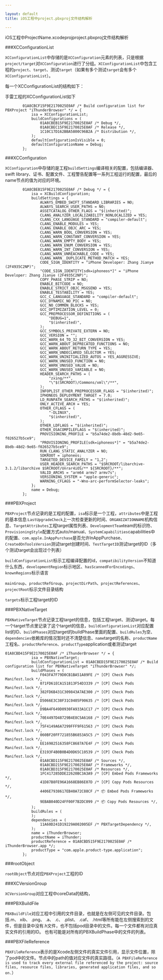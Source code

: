 ```yaml
---

layout: default
title: iOS工程中project.pbxproj文件结构解析

---
```

iOS工程中ProjectName.xcodeprojproject.pbxproj文件结构解析
<!-- more -->



###XCConfigurationList

`XCConfigurationList`中存储的是`XCConfiguration`元素的列表，只是根据`project/target`对`XCConfiguration`进行了分组。`XCConfigurationList`中包含工程的`project`、`target`、测试`target`（如果有多个测试`target`会有多个`XCConfigurationList`）。

每一个XCConfigurationList的结构如下：

手雷工程的XCConfigurationList如下

```
		01A8CBCF15F9E2170025E0AF /* Build configuration list for PBXProject "iThunderBrowser" */ = {
			isa = XCConfigurationList;
			buildConfigurations = (
				01A8CBEB15F9E2170025E0AF /* Debug */,
				01A8CBEC15F9E2170025E0AF /* Release */,
				1C10C17D162BBA5800C96B2A /* Distribution */,
			);
			defaultConfigurationIsVisible = 0;
			defaultConfigurationName = Debug;
		};
```

###XCConfiguration

`XCConfiguration`中存储的是工程`buildSettings`编译相关的配置，包括编译器、swift library、证书、配置文件、工程警告配置等一系列工程运行的配置，最后的name节点的值为对应的环境。

```
		01A8CBEB15F9E2170025E0AF /* Debug */ = {
			isa = XCBuildConfiguration;
			buildSettings = {
				ALWAYS_EMBED_SWIFT_STANDARD_LIBRARIES = NO;
				ALWAYS_SEARCH_USER_PATHS = NO;
				ASSETCATALOG_OTHER_FLAGS = "$(inherited)";
				CLANG_ANALYZER_LOCALIZABILITY_NONLOCALIZED = YES;
				CLANG_CXX_LANGUAGE_STANDARD = "compiler-default";
				CLANG_ENABLE_MODULES = YES;
				CLANG_ENABLE_OBJC_ARC = YES;
				CLANG_WARN_BOOL_CONVERSION = YES;
				CLANG_WARN_CONSTANT_CONVERSION = YES;
				CLANG_WARN_EMPTY_BODY = YES;
				CLANG_WARN_ENUM_CONVERSION = YES;
				CLANG_WARN_INT_CONVERSION = YES;
				CLANG_WARN_UNREACHABLE_CODE = YES;
				CLANG_WARN__DUPLICATE_METHOD_MATCH = YES;
				CODE_SIGN_IDENTITY = "iPhone Developer: Zhang Jianye (2F4935C2NP)";
				"CODE_SIGN_IDENTITY[sdk=iphoneos*]" = "iPhone Developer: Zhang Jianye (2F4935C2NP)";
				COPY_PHASE_STRIP = NO;
				ENABLE_BITCODE = NO;
				ENABLE_STRICT_OBJC_MSGSEND = YES;
				ENABLE_TESTABILITY = YES;
				GCC_C_LANGUAGE_STANDARD = "compiler-default";
				GCC_DYNAMIC_NO_PIC = NO;
				GCC_NO_COMMON_BLOCKS = YES;
				GCC_OPTIMIZATION_LEVEL = 0;
				GCC_PREPROCESSOR_DEFINITIONS = (
					"DEBUG=1",
					"$(inherited)",
				);
				GCC_SYMBOLS_PRIVATE_EXTERN = NO;
				GCC_VERSION = "";
				GCC_WARN_64_TO_32_BIT_CONVERSION = YES;
				GCC_WARN_ABOUT_DEPRECATED_FUNCTIONS = NO;
				GCC_WARN_ABOUT_RETURN_TYPE = YES;
				GCC_WARN_UNDECLARED_SELECTOR = YES;
				GCC_WARN_UNINITIALIZED_AUTOS = YES_AGGRESSIVE;
				GCC_WARN_UNUSED_FUNCTION = NO;
				GCC_WARN_UNUSED_VALUE = NO;
				GCC_WARN_UNUSED_VARIABLE = NO;
				HEADER_SEARCH_PATHS = (
					"zxing/**",
					"\"$(SRCROOT)/Commons/xml\"/**",
				);
				INFOPLIST_OTHER_PREPROCESSOR_FLAGS = "$(inherited)";
				IPHONEOS_DEPLOYMENT_TARGET = 7.0;
				LD_RUNPATH_SEARCH_PATHS = "$(inherited)";
				ONLY_ACTIVE_ARCH = YES;
				OTHER_CFLAGS = (
					"-DLINUX",
					"$(inherited)",
				);
				OTHER_LDFLAGS = "$(inherited)";
				OTHER_OSACOMPILEFLAGS = "$(inherited)";
				PROVISIONING_PROFILE = "b5a74de2-8bdb-48d2-9e65-f026527b5ce9";
				"PROVISIONING_PROFILE[sdk=iphoneos*]" = "b5a74de2-8bdb-48d2-9e65-f026527b5ce9";
				RUN_CLANG_STATIC_ANALYZER = NO;
				SDKROOT = iphoneos;
				TARGETED_DEVICE_FAMILY = "1,2";
				USER_HEADER_SEARCH_PATHS = "$SRCROOT/libarchive-3.1.2/libarchive $SRCROOT/Unrar4iOS/** ${SRCROOT}/**";
				VALID_ARCHS = "arm64 armv7 armv7s";
				VERSIONING_SYSTEM = "apple-generic";
				WARNING_CFLAGS = "-Wno-arc-performSelector-leaks";
			};
			name = Debug;
		};
```


###PBXProject

`PBXProject`节点记录的是工程的配置，`isa`标示是一个工程，`attributes`中是工程的基本信息:`LastUpgradeCheck`上一次检查更新的时间、`ORGANIZATIONNAME`机构信息、`TargetAttributes`工程target属性列表、`DevelopmentTeam`team的标识符、`ProvisioningStyle`配置方式auto/manual、`SystemCapabilities`capabilities中的配置、`com.apple.InAppPurchase`是否允许InAppPurchase、`CreatedOnToolsVersion`测试target创建时间、`TestTargetID`测试target的ID（多个测试target会出现过个列表）

`buildConfigurationList`标示工程编译配置的id，`compatibilityVersion`不知道什么东西，`developmentRegion`标示地区、`hasScannedForEncodings`、`knownRegions`标示语言

`mainGroup`、`productRefGroup`、`projectDirPath`、`projectReferences`、`projectRoot`标示文件目录结构

`targets`标示工程target的ID


###PBXNativeTarget

`PBXNativeTarget`节点记录工程target的信息，包括工程target、测试target。每一个target节点里记录了这个target的信息，`buildConfigurationList`对应配置list的ID、`buildPhases`对应target的buildPhase里面的配置、`buildRules`为空、`dependencies`依赖库的情况暂时还不清楚信息、`name`target的名称、`productName`工程名、`productReference`、`productType`application或者测试target

```
01A8CBD415F9E2170025E0AF /* iThunderBrowser */ = {
			isa = PBXNativeTarget;
			buildConfigurationList = 01A8CBED15F9E2170025E0AF /* Build configuration list for PBXNativeTarget "iThunderBrowser" */;
			buildPhases = (
				F043FA7F79D0CB1BA51A89FE /* [CP] Check Pods Manifest.lock */,
				071FD61ECA151813F54D3339 /* [CP] Check Pods Manifest.lock */,
				382FD6B431C309843A7AE300 /* [CP] Check Pods Manifest.lock */,
				D5066E3C38F31C0405F90635 /* [CP] Check Pods Manifest.lock */,
				D9BA4F649D0930FA933A1C17 /* [CP] Check Pods Manifest.lock */,
				70E4497D48729B4E8C5A6168 /* [CP] Check Pods Manifest.lock */,
				75F4149A6A7299FFF9F61563 /* [CP] Check Pods Manifest.lock */,
				060BF20FF721855B6853A5C5 /* [CP] Check Pods Manifest.lock */,
				EE16982516358FC8687A7E4F /* [CP] Check Pods Manifest.lock */,
				E3193F4B0B0B4D0D65C10539 /* [CP] Check Pods Manifest.lock */,
				01A8CBD115F9E2170025E0AF /* Sources */,
				01A8CBD215F9E2170025E0AF /* Frameworks */,
				01A8CBD315F9E2170025E0AF /* Resources */,
				1FC417285DDE22620BC3A3A9 /* [CP] Embed Pods Frameworks */,
				41D87B8FE96A1668EB86E07D /* [CP] Copy Pods Resources */,
				4406E7938617EB40A72C88CF /* 📦 Embed Pods Frameworks */,
				9EBAB040D24FF00F7B2DC099 /* 📦 Copy Pods Resources */,
			);
			buildRules = (
			);
			dependencies = (
				11A60D241D19229A002005EF /* PBXTargetDependency */,
			);
			name = iThunderBrowser;
			productName = iThunder;
			productReference = 01A8CBD515F9E2170025E0AF /* iThunderBrowser.app */;
			productType = "com.apple.product-type.application";
		};
```

###rootObject

`rootObject`节点对应`PBXProject`工程的ID

###XCVersionGroup

`XCVersionGroup`对应工程中coreData的结构，

###PBXBuildFile

`PBXBuildFile`对应工程中引用的文件目录，也就是在左侧可见的文件目录。包括.m、 xib、 .png、 .a、 .c、 .plist、 .caf、 .html等所有能在左侧搜索到的文件，但是目录中没有.h文件，也不包括pod目录中的文件。每一个文件都有对应真实文件的引用的ID。
也有可能是对所有的PBXBuildPhase中的文件的列表。

###PBXFileReference

`PBXFileReference`表示的是Xcode左侧文件的真实文件引用，显示文件位置，除了pod中的文件。节点中的path的值对应文件的真实路径。（`A PBXFileReference is used to track every external file referenced by the project: source files, resource files, libraries, generated application files, and so on.`）



